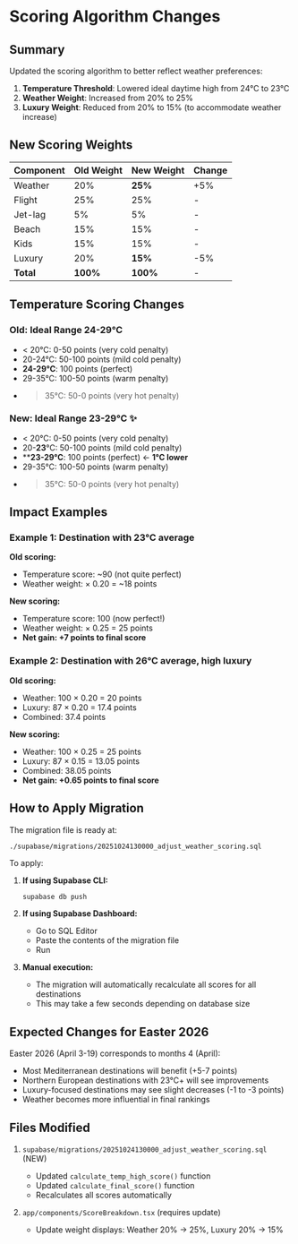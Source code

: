 # Scoring Algorithm Changes

## Summary

Updated the scoring algorithm to better reflect weather preferences:

1. **Temperature Threshold**: Lowered ideal daytime high from 24°C to 23°C
2. **Weather Weight**: Increased from 20% to 25%
3. **Luxury Weight**: Reduced from 20% to 15% (to accommodate weather increase)

## New Scoring Weights

| Component | Old Weight | New Weight | Change |
|-----------|------------|------------|--------|
| Weather   | 20%        | **25%**    | +5%    |
| Flight    | 25%        | 25%        | -      |
| Jet-lag   | 5%         | 5%         | -      |
| Beach     | 15%        | 15%        | -      |
| Kids      | 15%        | 15%        | -      |
| Luxury    | 20%        | **15%**    | -5%    |
| **Total** | **100%**   | **100%**   | -      |

## Temperature Scoring Changes

### Old: Ideal Range 24-29°C
- < 20°C: 0-50 points (very cold penalty)
- 20-24°C: 50-100 points (mild cold penalty)
- **24-29°C**: 100 points (perfect)
- 29-35°C: 100-50 points (warm penalty)
- > 35°C: 50-0 points (very hot penalty)

### New: Ideal Range 23-29°C ✨
- < 20°C: 0-50 points (very cold penalty)
- 20-**23**°C: 50-100 points (mild cold penalty)
- ****23-29°C**: 100 points (perfect) ← **1°C lower**
- 29-35°C: 100-50 points (warm penalty)
- > 35°C: 50-0 points (very hot penalty)

## Impact Examples

### Example 1: Destination with 23°C average
**Old scoring:**
- Temperature score: ~90 (not quite perfect)
- Weather weight: × 0.20 = ~18 points

**New scoring:**
- Temperature score: 100 (now perfect!)
- Weather weight: × 0.25 = 25 points
- **Net gain: +7 points to final score**

### Example 2: Destination with 26°C average, high luxury
**Old scoring:**
- Weather: 100 × 0.20 = 20 points
- Luxury: 87 × 0.20 = 17.4 points
- Combined: 37.4 points

**New scoring:**
- Weather: 100 × 0.25 = 25 points
- Luxury: 87 × 0.15 = 13.05 points
- Combined: 38.05 points
- **Net gain: +0.65 points to final score**

## How to Apply Migration

The migration file is ready at:
```
./supabase/migrations/20251024130000_adjust_weather_scoring.sql
```

To apply:
1. **If using Supabase CLI:**
   ```bash
   supabase db push
   ```

2. **If using Supabase Dashboard:**
   - Go to SQL Editor
   - Paste the contents of the migration file
   - Run

3. **Manual execution:**
   - The migration will automatically recalculate all scores for all destinations
   - This may take a few seconds depending on database size

## Expected Changes for Easter 2026

Easter 2026 (April 3-19) corresponds to months 4 (April):
- Most Mediterranean destinations will benefit (+5-7 points)
- Northern European destinations with 23°C+ will see improvements
- Luxury-focused destinations may see slight decreases (-1 to -3 points)
- Weather becomes more influential in final rankings

## Files Modified

1. `supabase/migrations/20251024130000_adjust_weather_scoring.sql` (NEW)
   - Updated `calculate_temp_high_score()` function
   - Updated `calculate_final_score()` function
   - Recalculates all scores automatically

2. `app/components/ScoreBreakdown.tsx` (requires update)
   - Update weight displays: Weather 20% → 25%, Luxury 20% → 15%
